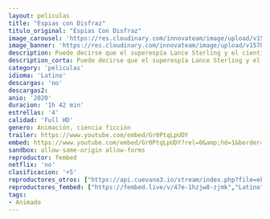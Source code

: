 ```yaml
---
layout: peliculas
title: "Espias con Disfraz"
titulo_original: "Espias Con Disfraz"
image_carousel: 'https://res.cloudinary.com/innovateam/image/upload/v1578453306/espias-min_zyylqe.jpg'
image_banner: 'https://res.cloudinary.com/innovateam/image/upload/v1578453450/tumblr_bd831d8a1dd064d62e8c48f23bc8f7ce_999c337c_1280-min_utcnju.png'
description: Puede decirse que el superespía Lance Sterling y el científico Walter Beckett no tienen nada que ver entre sí, Lance es relajado, educado y caballeroso. Walter lo opuesto. Lo que le falta a Walter de habilidades sociales lo compensa con una dosis extra de ingenio e inventiva, con los que crea fascinantes artilugios que Lance usa en sus épicas misiones. Pero cuando los acontecimientos sorprenden con un giro inesperado, Walter y Lance tendrán que confiar el uno en el otro… Y todo el mundo estará en peligro.
description_corta: Puede decirse que el superespía Lance Sterling y el científico Walter Beckett no tienen nada que ver entre sí, Lance es relajado, educado y caballeroso. Walter lo opuesto. Lo que le...
category: 'peliculas'
idioma: 'Latino'
descargas: 'no'
descargas2:
anio: '2020'
duracion: '1h 42 min'
estrellas: '4'
calidad: 'Full HD'
genero: Animación, ciencia ficción
trailer: https://www.youtube.com/embed/Gr0PtqLpUDY
embed: https://www.youtube.com/embed/Gr0PtqLpUDY?rel=0&amp;hd=1&border=0&wmode=opaque&enablejsapi=1&modestbranding=1&controls=1&showinfo=1
sandbox: allow-same-origin allow-forms
reproductor: fembed
netflix: 'no'
clasificacion: '+5'
reproductores_otros: ["https://api.cuevana3.io/stream/index.php?file=ek5lbm9xYWNrS0xYMTZLa2xNbkdvY3ZTb3BtZng4TGp6ZFpobGFMUGtOelcwcUZmbWRIVzRkakVuS0JnbEplcG1KUnNZSlRTMGViVTBxZGdsdEhPb3BTemxJQmtyYnJmbVpkL1lLRFNsWmJheEorYmw5R2wyTmZIbUd4a2w1bWxuWmRvWTJ5WA","Latino","https://player.premiumstream.live/player.php?id=MTM4MQ","Latino","https://gdriveplayer.me/embed2.php?link=QpofEx7jVh5rpV67BuLNOAGvjAzoj1rxNqyYM6LN2E0JtfYQ9tXgcItzGFk%252FLCzh4kjCOpECoNiHo2cVQ8Lnq82egeECJqRWToLsN87hKaJfd381ILeF3X8nvjuFO8bIx9ryjB%252BmYisfQHvlR1znR3eOSE2BabF5CQ6m%252Bmy%252FLFPj7dGGbvPf%252BQFC2U6iwA6P9%252BJcTBFEtrozKXy%252BX7Pr%252FM","Latino","https://mstream.space/z1ibfrc0tcm1","Latino","https://mstream.space/xttu5hsvmfm4","Latino"]
reproductores_fembed: ["https://fembed.live/v/47e-1hzjw8-zjmk","Latino","https://videobb.site/v/362kjsm6px6pnwd","Latino"]
tags:
- Animado
---
```













